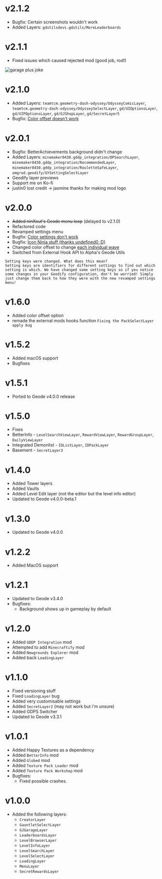 # v2.1.2

- Bugfix: Certain screenshots wouldn't work
- Added Layers: `gdutilsdevs.gdutils/MoreLeaderboards`

# v2.1.1

- Fixed issues which caused rejected mod (good job, rod!)

![garage plus joke](omgrod.geodify/changelog1.png)

# v2.1.0

- Added Layers: `teamtcm.geometry-dash-odyssey/OdysseyComicLayer`, `teamtcm.geometry-dash-odyssey/OdysseySelectLayer`, `gd/UIOptionsLayer`, `gd/UIPOptionsLayer`, `gd/GJShopLayer`, `gd/SecretLayer5`
- Bugfix: [Color offset doesn't work](https://github.com/OmgRod/Geodify/issues/20)

# v2.0.1

- Bugfix: BetterAchievements background didn't change
- Added Layers: `minemaker0430.gddp_integration/DPSearchLayer`, `minemaker0430.gddp_integration/RecommendedLayer`, `minemaker0430.gddp_integration/RouletteSafeLayer`, `omgrod.geodify/GYSettingSelectLayer`
- Geodify layer previews
- Support me on Ko-fi
- justin0 lost credit -> jasmine thanks for making mod logo

# v2.0.0

- ~~Added ninXout's Geode menu loop~~ (delayed to v2.1.0)
- Refactored code
- Revamped settings menu
- Bugfix: [Color settings don't work](https://github.com/OmgRod/Geodify/issues/11)
- Bugfix: [Icon Ninja stuff (thanks undefined0 :D)](https://github.com/OmgRod/Geodify/issues/14)
- Changed color offset to change [each individual wave](https://github.com/OmgRod/Geodify/issues/13)
- Switched from External Hook API to Alpha's Geode Utils

```
Setting keys were changed. What does this mean?
Setting keys are identifiers for different settings to find out which setting is which. We have changed some setting keys so if you notice some changes in your Geodify configuration, don't be worried! Simply just change them back to how they were with the new revamped settings menu!
```

# v1.6.0

- Added color offset option
- remade the external mods hooks function `Fixing the PackSelectLayer apply bug`

# v1.5.2

- Added macOS support
- Bugfixes

# v1.5.1

- Ported to Geode v4.0.0 release

# v1.5.0

- Fixes
- BetterInfo - `LevelSearchViewLayer`, `RewardViewLayer`, `RewardGroupLayer`, `DailyViewLayer`
- Integrated Demonlist - `IDListLayer`, `IDPackLayer`
- Basement - `SecretLayer3`

# v1.4.0

- Added Tower layers
- Added Vaults
- Added Level Edit layer (not the editor but the level info editor)
- Updated to Geode v4.0.0-beta.1

# v1.3.0

- Updated to Geode v4.0.0

# v1.2.2

- Added MacOS support

# v1.2.1

- Updated to Geode v3.4.0
- Bugfixes:
    - Background shows up in gameplay by default

# v1.2.0

- Added `GDDP Integration` mod
- Attempted to add `Minecraftify` mod
- Added `Newgrounds Explorer` mod
- Added back `LoadingLayer`

# v1.1.0

- Fixed versioning stuff
- Fixed `LoadingLayer` bug
- Added very customisable settings
- Added `SecretLayer2` (may not work but i'm unsure)
- Added GDPS Switcher
- Updated to Geode v3.3.1

# v1.0.1

- Added Happy Textures as a dependency
- Added `BetterInfo` mod
- Added `Globed` mod
- Added `Texture Pack Loader` mod
- Added `Texture Pack Workshop` mod
- Bugfixes:
    - Fixed possible crashes.

# v1.0.0

- Added the following layers:
    - `CreatorLayer`
    - `GauntletSelectLayer`
    - `GJGarageLayer`
    - `LeaderboardsLayer`
    - `LevelBrowserLayer`
    - `LevelInfoLayer`
    - `LevelSearchLayer`
    - `LevelSelectLayer`
    - `LoadingLayer`
    - `MenuLayer`
    - `SecretRewardsLayer`